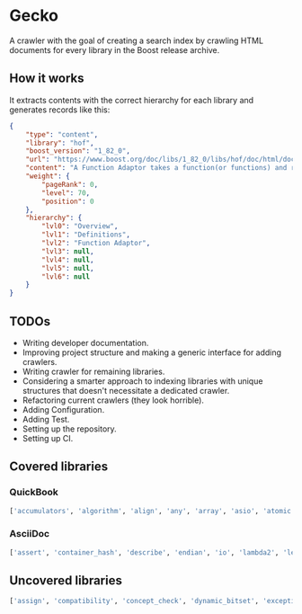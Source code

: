 # Gecko

A crawler with the goal of creating a search index by crawling HTML documents for every library in the Boost release archive.

## How it works

It extracts contents with the correct hierarchy for each library and generates records like this:

```JSON
{
    "type": "content",
    "library": "hof",
    "boost_version": "1_82_0",
    "url": "https://www.boost.org/doc/libs/1_82_0/libs/hof/doc/html/doc/src/definitions.html#function-adaptor",
    "content": "A Function Adaptor takes a function(or functions) and returns a new function with enhanced capability. Each adaptor has a functional form with a corresponding class with _adaptor appended to it: template<class... Fs> FunctionAdaptor_adaptor<Fs...> FunctionAdaptor(Fs...); Both the functional form and the class form can be used to construct the adaptor.",
    "weight": {
        "pageRank": 0,
        "level": 70,
        "position": 0
    },
    "hierarchy": {
        "lvl0": "Overview",
        "lvl1": "Definitions",
        "lvl2": "Function Adaptor",
        "lvl3": null,
        "lvl4": null,
        "lvl5": null,
        "lvl6": null
    }
}
```

## TODOs
- Writing developer documentation.
- Improving project structure and making a generic interface for adding crawlers.
- Writing crawler for remaining libraries.
- Considering a smarter approach to indexing libraries with unique structures that doesn't necessitate a dedicated crawler.
- Refactoring current crawlers (they look horrible).
- Adding Configuration.
- Adding Test.
- Setting up the repository.
- Setting up CI.


## Covered libraries

### QuickBook

```python
['accumulators', 'algorithm', 'align', 'any', 'array', 'asio', 'atomic', 'beast', 'bimap', 'bind', 'callable_traits', 'chrono', 'circular_buffer', 'compute', 'config', 'container', 'context', 'contract', 'conversion', 'convert', 'core', 'coroutine', 'coroutine2', 'crc', 'date_time', 'detail', 'dll', 'fiber', 'foreach', 'function_types', 'function', 'fusion', 'geometry', 'graph', 'heap', 'histogram', 'hof', 'icl', 'integer', 'interprocess', 'intrusive', 'json', 'lambda', 'lexical_cast', 'local_function', 'lockfree', 'log', 'math', 'metaparse', 'move', 'mpi', 'msm', 'multi_array', 'multiprecision', 'mysql', 'optional', 'pfr', 'phoenix', 'poly_collection', 'pool', 'process', 'program_options', 'property_tree', 'proto', 'python', 'random', 'range', 'ratio', 'regex', 'safe_numerics', 'scope_exit', 'signals2', 'sort', 'spirit', 'stacktrace', 'static_assert', 'static_string', 'stl_interfaces', 'test', 'thread', 'tribool', 'tti', 'tuple', 'type_erasure', 'type_index', 'type_traits', 'typeof', 'units', 'url', 'utility', 'variant', 'vmd', 'winapi', 'xpressive', 'yap']
```

### AsciiDoc

```python
['assert', 'container_hash', 'describe', 'endian', 'io', 'lambda2', 'leaf', 'mp11', 'predef', 'qvm', 'smart_ptr', 'system', 'throw_exception', 'unordered', 'variant2']
```

## Uncovered libraries

```python
['assign', 'compatibility', 'concept_check', 'dynamic_bitset', 'exception', 'filesystem', 'flyweight', 'format', 'functional', 'gil', 'graph_parallel', 'hana', 'iostreams', 'iterator', 'locale', 'mpl', 'multi_index', 'nowide', 'numeric', 'outcome', 'parameter_python', 'parameter', 'polygon', 'preprocessor', 'property_map', 'ptr_container', 'rational', 'serialization', 'statechart', 'timer', 'tokenizer', 'uuid', 'wave']
```
